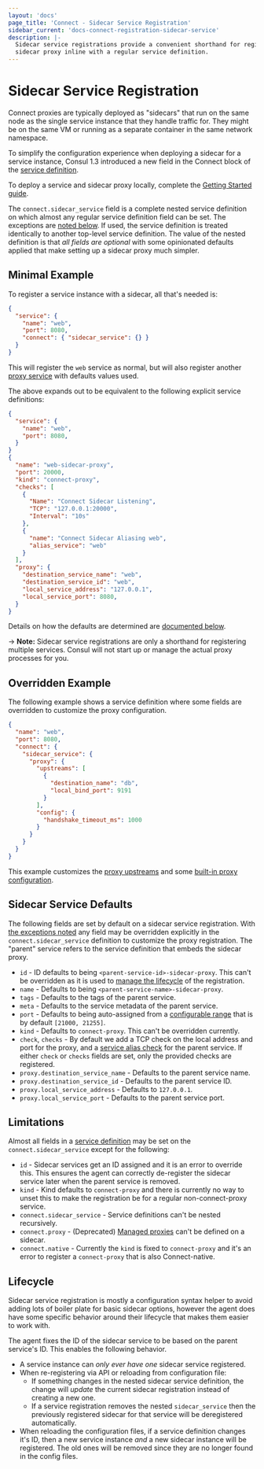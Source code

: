 ```yaml
---
layout: 'docs'
page_title: 'Connect - Sidecar Service Registration'
sidebar_current: 'docs-connect-registration-sidecar-service'
description: |-
  Sidecar service registrations provide a convenient shorthand for registering a
  sidecar proxy inline with a regular service definition.
---
```


# Sidecar Service Registration

Connect proxies are typically deployed as "sidecars" that run on the same node
as the single service instance that they handle traffic for. They might be on
the same VM or running as a separate container in the same network namespace.

To simplify the configuration experience when deploying a sidecar for a service
instance, Consul 1.3 introduced a new field in the Connect block of the [service
definition](/docs/agent/services.html).

To deploy a service and sidecar proxy locally, complete the
[Getting Started guide](https://learn.hashicorp.com/consul/getting-started/connect?utm_source=consul.io&utm_medium=docs).

The `connect.sidecar_service` field is a complete nested service definition on
which almost any regular service definition field can be set. The exceptions are
[noted below](#limitations). If used, the service definition is treated
identically to another top-level service definition. The value of the nested
definition is that _all fields are optional_ with some opinionated defaults
applied that make setting up a sidecar proxy much simpler.

## Minimal Example

To register a service instance with a sidecar, all that's needed is:

```json
{
  "service": {
    "name": "web",
    "port": 8080,
    "connect": { "sidecar_service": {} }
  }
}
```

This will register the `web` service as normal, but will also register another
[proxy service](/docs/connect/proxies.html) with defaults values used.

The above expands out to be equivalent to the following explicit service
definitions:

```json
{
  "service": {
    "name": "web",
    "port": 8080,
  }
}
{
  "name": "web-sidecar-proxy",
  "port": 20000,
  "kind": "connect-proxy",
  "checks": [
    {
      "Name": "Connect Sidecar Listening",
      "TCP": "127.0.0.1:20000",
      "Interval": "10s"
    },
    {
      "name": "Connect Sidecar Aliasing web",
      "alias_service": "web"
    }
  ],
  "proxy": {
    "destination_service_name": "web",
    "destination_service_id": "web",
    "local_service_address": "127.0.0.1",
    "local_service_port": 8080,
  }
}
```

Details on how the defaults are determined are [documented
below](#sidecar-service-defaults).

-> **Note:** Sidecar service registrations are only a shorthand for registering
multiple services. Consul will not start up or manage the actual proxy processes
for you.

## Overridden Example

The following example shows a service definition where some fields are
overridden to customize the proxy configuration.

```json
{
  "name": "web",
  "port": 8080,
  "connect": {
    "sidecar_service": {
      "proxy": {
        "upstreams": [
          {
            "destination_name": "db",
            "local_bind_port": 9191
          }
        ],
        "config": {
          "handshake_timeout_ms": 1000
        }
      }
    }
  }
}
```

This example customizes the [proxy
upstreams](/docs/connect/registration/service-registration.html#upstream-configuration-reference)
and some [built-in proxy
configuration](/docs/connect/proxies/built-in.html).

## Sidecar Service Defaults

The following fields are set by default on a sidecar service registration. With
[the exceptions noted](#limitations) any field may be overridden explicitly in
the `connect.sidecar_service` definition to customize the proxy registration.
The "parent" service refers to the service definition that embeds the sidecar
proxy.

- `id` - ID defaults to being `<parent-service-id>-sidecar-proxy`. This can't
  be overridden as it is used to [manage the lifecycle](#lifecycle) of the
  registration.
- `name` - Defaults to being `<parent-service-name>-sidecar-proxy`.
- `tags` - Defaults to the tags of the parent service.
- `meta` - Defaults to the service metadata of the parent service.
- `port` - Defaults to being auto-assigned from a [configurable
  range](/docs/agent/options.html#sidecar_min_port) that is
  by default `[21000, 21255]`.
- `kind` - Defaults to `connect-proxy`. This can't be overridden currently.
- `check`, `checks` - By default we add a TCP check on the local address and
  port for the proxy, and a [service alias
  check](/docs/agent/checks.html#alias) for the parent service. If either
  `check` or `checks` fields are set, only the provided checks are registered.
- `proxy.destination_service_name` - Defaults to the parent service name.
- `proxy.destination_service_id` - Defaults to the parent service ID.
- `proxy.local_service_address` - Defaults to `127.0.0.1`.
- `proxy.local_service_port` - Defaults to the parent service port.

## Limitations

Almost all fields in a [service definition](/docs/agent/services.html) may be
set on the `connect.sidecar_service` except for the following:

- `id` - Sidecar services get an ID assigned and it is an error to override
  this. This ensures the agent can correctly de-register the sidecar service
  later when the parent service is removed.
- `kind` - Kind defaults to `connect-proxy` and there is currently no way to
  unset this to make the registration be for a regular non-connect-proxy
  service.
- `connect.sidecar_service` - Service definitions can't be nested recursively.
- `connect.proxy` - (Deprecated) [Managed
  proxies](/docs/connect/proxies/managed-deprecated.html) can't be defined on a
  sidecar.
- `connect.native` - Currently the `kind` is fixed to `connect-proxy` and it's
  an error to register a `connect-proxy` that is also Connect-native.

## Lifecycle

Sidecar service registration is mostly a configuration syntax helper to avoid
adding lots of boiler plate for basic sidecar options, however the agent does
have some specific behavior around their lifecycle that makes them easier to
work with.

The agent fixes the ID of the sidecar service to be based on the parent
service's ID. This enables the following behavior.

- A service instance can _only ever have one_ sidecar service registered.
- When re-registering via API or reloading from configuration file:
  - If something changes in the nested sidecar service definition, the change
    will _update_ the current sidecar registration instead of creating a new
    one.
  - If a service registration removes the nested `sidecar_service` then the
    previously registered sidecar for that service will be deregistered
    automatically.
- When reloading the configuration files, if a service definition changes it's
  ID, then a new service instance _and_ a new sidecar instance will be
  registered. The old ones will be removed since they are no longer found in
  the config files.
